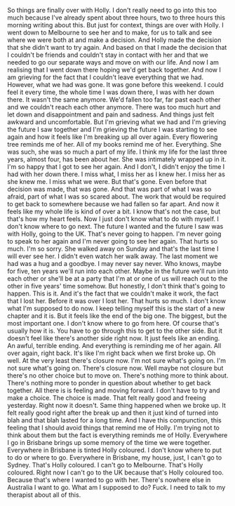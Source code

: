 ﻿So things are finally over with Holly. I don't really need to go into this too much because
I've already spent about three hours, two to three hours this morning writing about
this. But just for context, things are over with Holly. I went down to Melbourne to see
her and to make, for us to talk and see where we were both at and make a decision. And Holly
made the decision that she didn't want to try again. And based on that I made the decision
that I couldn't be friends and couldn't stay in contact with her and that we needed to
go our separate ways and move on with our life. And now I am realising that I went down
there hoping we'd get back together. And now I am grieving for the fact that I couldn't
leave everything that we had. However, what we had was gone. It was gone before this weekend.
I could feel it every time, the whole time I was down there, I was with her down there.
It wasn't the same anymore. We'd fallen too far, far past each other and we couldn't
reach each other anymore. There was too much hurt and let down and disappointment and pain
and sadness. And things just felt awkward and uncomfortable. But I'm grieving what we
had and I'm grieving the future I saw together and I'm grieving the future I was starting
to see again and how it feels like I'm breaking up all over again. Every flowering tree reminds
me of her. All of my books remind me of her. Everything. She was such, she was so much
a part of my life. I think my life for the last three years, almost four, has been about
her. She was intimately wrapped up in it. I'm so happy that I got to see her again.
And I don't, I didn't enjoy the time I had with her down there. I miss what, I miss her
as I knew her. I miss her as she knew me. I miss what we were. But that's gone. Even
before that decision was made, that was gone. And that was part of what I was so afraid,
part of what I was so scared about. The work that would be required to get back to somewhere
because we had fallen so far apart. And now it feels like my whole life is kind of over
a bit. I know that's not the case, but that's how my heart feels. Now I just don't know
what to do with myself. I don't know where to go next. The future I wanted and the future
I saw was with Holly, going to the UK. That's never going to happen. I'm never going to
speak to her again and I'm never going to see her again. That hurts so much. I'm so
sorry. She walked away on Sunday and that's the last time I will ever see her. I didn't
even watch her walk away. The last moment we had was a hug and a goodbye. I may never
say never. Who knows, maybe for five, ten years we'll run into each other. Maybe in
the future we'll run into each other or she'll be at a party that I'm at or one of us will
reach out to the other in five years' time somehow. But honestly, I don't think that's
going to happen. This is it. And it's the fact that we couldn't make it work, the fact
that I lost her. Before it was over I lost her. That hurts so much. I don't know what
I'm supposed to do now. I keep telling myself this is the start of a new chapter and it
is. But it feels like the end of the big one. The biggest, but the most important one. I
don't know where to go from here. Of course that's usually how it is. You have to go through
this to get to the other side. But it doesn't feel like there's another side right now.
It just feels like an ending. An awful, terrible ending. And everything is reminding me of
her again. All over again, right back. It's like I'm right back when we first broke up.
Oh well. At the very least there's closure now. I'm not sure what's going on. I'm not
sure what's going on. There's closure now. Well maybe not closure but there's no other
choice but to move on. There's nothing more to think about. There's nothing more to ponder
in question about whether to get back together. All there is is feeling and moving forward.
I don't have to try and make a choice. The choice is made. That felt really good and
freeing yesterday. Right now it doesn't. Same thing happened when we broke up. It felt really
good right after the break up and then it just kind of turned into blah and that blah lasted
for a long time. And I have this compunction, this feeling that I should avoid things that
remind me of Holly. I'm trying not to think about them but the fact is everything reminds
me of Holly. Everywhere I go in Brisbane brings up some memory of the time we were together.
Everywhere in Brisbane is tinted Holly coloured. I don't know where to put to do or where to
go. Everywhere in Brisbane, my house, just, I can't go to Sydney. That's Holly coloured.
I can't go to Melbourne. That's Holly coloured. Right now I can't go to the UK because that's
Holly coloured too. Because that's where I wanted to go with her. There's nowhere else
in Australia I want to go. What am I supposed to do? Fuck. I need to talk to my therapist
about all of this.
